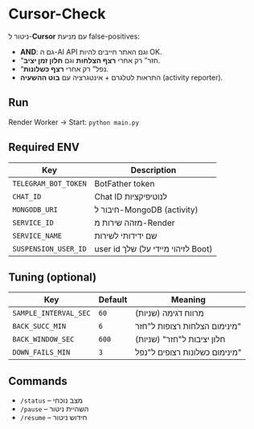 # Cursor-Check

ניטור ל-**Cursor** עם מניעת false-positives:
- **AND**: גם ה-AI API וגם האתר חייבים להיות OK.
- “חזר” רק אחרי **רצף הצלחות** וגם **חלון זמן יציב**.
- “נפל” רק אחרי **רצף כשלונות**.
- התראות לטלגרם + אינטגרציה עם **בוט ההשעיה** (activity reporter).

## Run
Render Worker → Start: `python main.py`

## Required ENV
| Key | Description |
|-----|-------------|
| `TELEGRAM_BOT_TOKEN` | BotFather token |
| `CHAT_ID` | Chat ID לנוטיפיקציות |
| `MONGODB_URI` | חיבור ל-MongoDB (activity) |
| `SERVICE_ID` | מזהה שירות מ-Render |
| `SERVICE_NAME` | שם ידידותי לשירות |
| `SUSPENSION_USER_ID` | user id שלך (לזיהוי מיידי על Boot) |

## Tuning (optional)
| Key | Default | Meaning |
|-----|---------|---------|
| `SAMPLE_INTERVAL_SEC` | `60` | מרווח דגימה (שניות) |
| `BACK_SUCC_MIN` | `6` | מינימום הצלחות רצופות ל"חזר" |
| `BACK_WINDOW_SEC` | `600` | חלון יציבות ל"חזר" (שניות) |
| `DOWN_FAILS_MIN` | `3` | מינימום כשלונות רצופים ל"נפל" |

## Commands
- `/status` – מצב נוכחי
- `/pause` – השהיית ניטור
- `/resume` – חידוש ניטור
